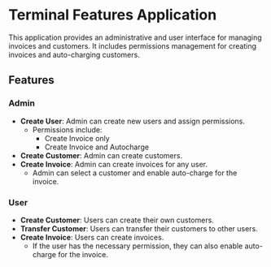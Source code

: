 # Terminal Features Application

This application provides an administrative and user interface for managing invoices and customers. It includes permissions management for creating invoices and auto-charging customers.

## Features

### Admin

- **Create User**: Admin can create new users and assign permissions.
  - Permissions include:
    - Create Invoice only
    - Create Invoice and Autocharge
- **Create Customer**: Admin can create customers.
- **Create Invoice**: Admin can create invoices for any user.
  - Admin can select a customer and enable auto-charge for the invoice.

### User

- **Create Customer**: Users can create their own customers.
- **Transfer Customer**: Users can transfer their customers to other users.
- **Create Invoice**: Users can create invoices.
  - If the user has the necessary permission, they can also enable auto-charge for the invoice.
